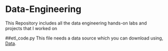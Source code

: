 # Data-Engineering
This Repository includes all the data engineering hands-on labs and projects that I worked on 

##etl_code.py
This file needs a data source which you can download using, [Data](https://cf-courses-data.s3.us.cloud-object-storage.appdomain.cloud/IBMDeveloperSkillsNetwork-PY0221EN-SkillsNetwork/labs/module%206/Lab%20-%20Extract%20Transform%20Load/data/source.zip).
